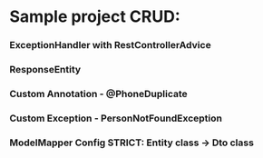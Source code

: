 # Sample project CRUD:
### ExceptionHandler with RestControllerAdvice
### ResponseEntity
### Custom Annotation - @PhoneDuplicate
### Custom Exception - PersonNotFoundException
### ModelMapper Config STRICT: Entity class -> Dto class

